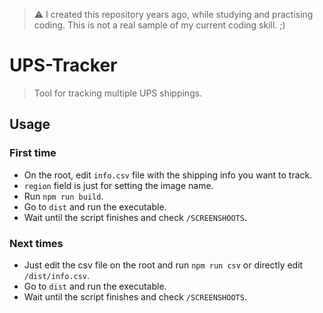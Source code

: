 > ⚠ I created this repository years ago, while studying and practising coding. This is not a real sample of my current coding skill. ;)

# UPS-Tracker

> Tool for tracking multiple UPS shippings.

## Usage

### First time
* On the root, edit ``info.csv`` file with the shipping info you want to track.
* ``region`` field is just for setting the image name.
* Run ``npm run build``.
* Go to ``dist`` and run the executable.
* Wait until the script finishes and check ``/SCREENSHOOTS``.

### Next times
* Just edit the csv file on the root and run ``npm run csv`` or directly edit ``/dist/info.csv``.
* Go to ``dist`` and run the executable.
* Wait until the script finishes and check ``/SCREENSHOOTS``.



